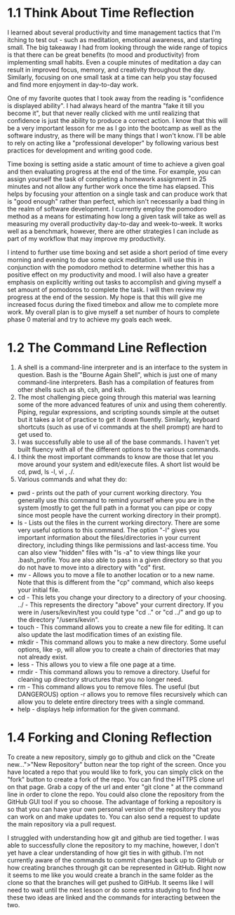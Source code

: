 # 1.1 Think About Time Reflection
I learned about several productivity and time management tactics that I'm itching to test out - such as meditation, emotional awareness, and starting small.  The big takeaway I had from looking through the wide range of topics is that there can be great benefits (to mood and productivity) from implementing small habits.  Even a couple minutes of meditation a day can result in improved focus, memory, and creativity throughout the day.  Similarly, focusing on one small task at a time can help you stay focused and find more enjoyment in day-to-day work.  

One of my favorite quotes that I took away from the reading is "confidence is displayed ability".  I had always heard of the mantra "fake it till you become it", but that never really clicked with me until realizing that confidence is just the ability to produce a correct action.  I know that this will be a very important lesson for me as I go into the bootcamp as well as the software industry, as there will be many things that I won't know.  I'll be able to rely on acting like a "professional developer" by following various best practices for development and writing good code.  

Time boxing is setting aside a static amount of time to achieve a given goal and then evaluating progress at the end of the time.  For example, you can assign yourself the task of completing a homework assignment in 25 minutes and not allow any further work once the time has elapsed.  This helps by focusing your attention on a single task and can produce work that is "good enough" rather than perfect, which isn't necessarily a bad thing in the realm of software development.  I currently employ the pomodoro method as a means for estimating how long a given task will take as well as measuring my overall productivity day-to-day and week-to-week.  It works well as a benchmark, however, there are other strategies I can include as part of my workflow that may improve my productivity.

I intend to further use time boxing and set aside a short period of time every morning and evening to due some quick meditation.  I will use this in conjunction with the pomodoro method to determine whether this has a positive effect on my productivity and mood.  I will also have a greater emphasis on explicitly writing out tasks to accomplish and giving myself a set amount of pomodoros to complete the task.  I will then review my progress at the end of the session.  My hope is that this will give me increased focus during the fixed timebox and allow me to complete more work.  My overall plan is to give myself a set number of hours to complete phase 0 material and try to achieve my goals each week.  

# 1.2 The Command Line Reflection
1. A shell is a command-line interpreter and is an interface to the system in question.  Bash is the "Bourne Again Shell", which is just one of many command-line interpreters.  Bash has a compilation of features from other shells such as sh, csh, and ksh.
2. The most challenging piece going through this material was learning some of the more advanced features of unix and using them coherently.  Piping, regular expressions, and scripting sounds simple at the outset but it takes a lot of practice to get it down fluently.  Similarly, keyboard shortcuts (such as use of vi commands at the shell prompt) are hard to get used to.
3. I was successfully able to use all of the base commands.  I haven't yet built fluency with all of the different options to the various commands.
4. I think the most important commands to know are those that let you move around your system and edit/execute files.  A short list would be cd, pwd, ls -l, vi <filename>, ./<executable>.
5. Various commands and what they do:
* pwd - prints out the path of your current working directory.  You generally use this command to remind yourself where you are in the system (mostly to get the full path in a format you can pipe or copy since most people have the current working directory in their prompt).
* ls - Lists out the files in the current working directory.  There are some very useful options to this command.  The option "-l" gives you important information about the files/directories in your current directory, including things like permissions and last-access time.  You can also view "hidden" files with "ls -a" to view things like your .bash_profile.  You are also able to pass in a given directory so that you do not have to move into a directory with "cd" first.
* mv - Allows you to move a file to another location or to a new name.  Note that this is different from the "cp" command, which also keeps your initial file.  
* cd - This lets you change your directory to a directory of your choosing.
../ - This represents the directory "above" your current directory.  If you were in /users/kevin/test you could type "cd .." or "cd ../" and go up to the directory "/users/kevin".
* touch - This command allows you to create a new file for editing.  It can also update the last modification times of an existing file.
* mkdir - This command allows you to make a new directory.  Some useful options, like -p, will allow you to create a chain of directories that may not already exist.
* less - This allows you to view a file one page at a time.
* rmdir - This command allows you to remove a directory.  Useful for cleaning up directory structures that you no longer need.
* rm - This command allows you to remove files.  The useful (but DANGEROUS) option -r allows you to remove files recursively which can allow you to delete entire directory trees with a single command.
* help - displays help information for the given command.

# 1.4 Forking and Cloning Reflection
To create a new repository, simply go to github and click on the "Create new...">"New Repository" button near the top right of the screen.  Once you have located a repo that you would like to fork, you can simply click on the "fork" button to create a fork of the repo.  You can find the HTTPS clone url on that page.  Grab a copy of the url and enter "git clone <url>" at the command line in order to clone the repo.  You could also clone the repository from the GitHub GUI tool if you so choose.  The advantage of forking a repository is so that you can have your own personal version of the repository that you can work on and make updates to.  You can also send a request to update the main repository via a pull request.  

I struggled with understanding how git and github are tied together.  I was able to successfully clone the repository to my machine, however, I don't yet have a clear understanding of how git ties in with github.  I'm not currently aware of the commands to commit changes back up to GitHub or how creating branches through git can be represented in GitHub.  Right now it seems to me like you would create a branch in the same folder as the clone so that the branches will get pushed to GitHub.  It seems like I will need to wait until the next lesson or do some extra studying to find how these two ideas are linked and the commands for interacting between the two.
